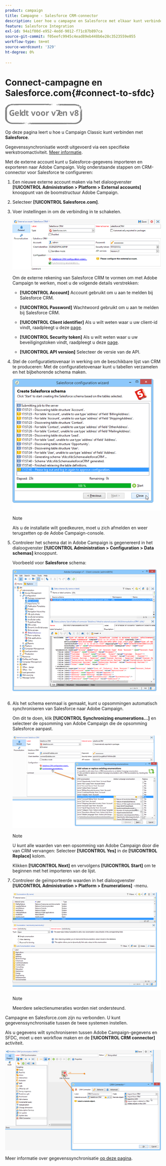 ```yaml
---
product: campaign
title: Campagne - Salesforce CRM-connector
description: Leer hoe u campagne en Salesforce met elkaar kunt verbinden
feature: Salesforce Integration
exl-id: 94a1f00d-e952-4edd-9012-f71c87b897ca
source-git-commit: f05eefc9945c4ead89eb448b6e28c3523559e055
workflow-type: tm+mt
source-wordcount: '329'
ht-degree: 0%

---
```


# Connect-campagne en Salesforce.com{#connect-to-sfdc}

![](../../assets/common.svg)

Op deze pagina leert u hoe u Campaign Classic kunt verbinden met **Salesforce**.

Gegevenssynchronisatie wordt uitgevoerd via een specifieke werkstroomactiviteit. [Meer informatie](../../platform/using/crm-data-sync.md).


Met de externe account kunt u Salesforce-gegevens importeren en exporteren naar Adobe Campaign.
Volg onderstaande stappen om CRM-connector voor Salesforce te configureren:

1. Een nieuwe externe account maken via het dialoogvenster **[!UICONTROL Administration > Platform > External accounts]** knooppunt van de boomstructuur Adobe Campaign.
1. Selecteer **[!UICONTROL Salesforce.com]**.
1. Voer instellingen in om de verbinding in te schakelen.

   ![](assets/ext_account_17.png)

   Om de externe rekening van Salesforce CRM te vormen om met Adobe Campaign te werken, moet u de volgende details verstrekken:

   * **[!UICONTROL Account]**
Account gebruikt om u aan te melden bij Salesforce CRM.

   * **[!UICONTROL Password]**
Wachtwoord gebruikt om u aan te melden bij Salesforce CRM.

   * **[!UICONTROL Client identifier]**
Als u wilt weten waar u uw client-id vindt, raadpleegt u deze [page](https://help.salesforce.com/articleView?id=000205876&amp;type=1).

   * **[!UICONTROL Security token]**
Als u wilt weten waar u uw beveiligingstoken vindt, raadpleegt u deze [page](https://help.salesforce.com/articleView?id=000205876&amp;type=1).

   * **[!UICONTROL API version]**
Selecteer de versie van de API.
1. Stel de configuratietovenaar in werking om de beschikbare lijst van CRM te produceren: Met de configuratietovenaar kunt u tabellen verzamelen en het bijbehorende schema maken.

   ![](assets/crm_connectors_sfdc_launch.png)

   >[!NOTE]
   >
   >Als u de installatie wilt goedkeuren, moet u zich afmelden en weer terugzetten op de Adobe Campaign-console.

1. Controleer het schema dat in Adobe Campaign is gegenereerd in het dialoogvenster **[!UICONTROL Administration > Configuration > Data schemas]** knooppunt.

   Voorbeeld voor **Salesforce** schema:

   ![](assets/crm_connectors_sfdc_table.png)

1. Als het schema eenmaal is gemaakt, kunt u opsommingen automatisch synchroniseren van Salesforce naar Adobe Campaign.

   Om dit te doen, klik **[!UICONTROL Synchronizing enumerations...]** en selecteer de opsomming van Adobe Campaign die de opsomming Salesforce aanpast.



   ![](assets/crm_connectors_sfdc_enum.png)

   >[!NOTE]
   >
   >U kunt alle waarden van een opsomming van Adobe Campaign door die van CRM vervangen: Selecteer **[!UICONTROL Yes]** in de **[!UICONTROL Replace]** kolom.


   Klikken **[!UICONTROL Next]** en vervolgens **[!UICONTROL Start]** om te beginnen met het importeren van de lijst.

1. Controleer de geïmporteerde waarden in het dialoogvenster **[!UICONTROL Administration > Platform > Enumerations]** -menu.

   ![](assets/crm_connectors_sfdc_exe.png)

   >[!NOTE]
   >
   > Meerdere selectienumeraties worden niet ondersteund.

Campagne en Salesforce.com zijn nu verbonden. U kunt gegevenssynchronisatie tussen de twee systemen instellen.

Als u gegevens wilt synchroniseren tussen Adobe Campaign-gegevens en SFDC, moet u een workflow maken en de **[!UICONTROL CRM connector]** activiteit.

![](assets/crm_connectors_sfdc_wf.png)

Meer informatie over gegevenssynchronisatie [op deze pagina](../../platform/using/crm-data-sync.md).
